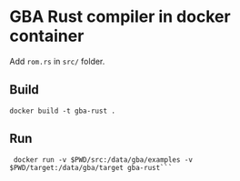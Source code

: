# GBA Rust compiler in docker container
Add ``rom.rs`` in ``src/`` folder.

## Build
```
docker build -t gba-rust .
```

## Run
```
 docker run -v $PWD/src:/data/gba/examples -v $PWD/target:/data/gba/target gba-rust```